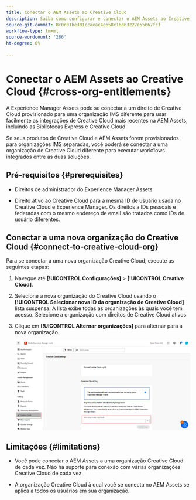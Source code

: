 ```yaml
---
title: Conectar o AEM Assets ao Creative Cloud
description: Saiba como configurar e conectar o AEM Assets ao Creative Cloud. Conecte-se a um direito de Creative Cloud que é provisionado para uma organização IMS diferente para usar facilmente as integrações de Creative Cloud mais recentes no AEM Assets, incluindo Bibliotecas Expressas e Creative Cloud.
source-git-commit: 8c0c01be301ccaeac4e658c16d63227e55b67fcf
workflow-type: tm+mt
source-wordcount: '286'
ht-degree: 0%

---
```


# Conectar o AEM Assets ao Creative Cloud  {#cross-org-entitlements}

A Experience Manager Assets pode se conectar a um direito de Creative Cloud provisionado para uma organização IMS diferente para usar facilmente as integrações de Creative Cloud mais recentes na AEM Assets, incluindo as Bibliotecas Express e Creative Cloud.

Se seus produtos de Creative Cloud e AEM Assets forem provisionados para organizações IMS separadas, você poderá se conectar a uma organização de Creative Cloud diferente para executar workflows integrados entre as duas soluções.

## Pré-requisitos {#prerequisites}

* Direitos de administrador do Experience Manager Assets

* Direito ativo ao Creative Cloud para a mesma ID de usuário usada no Creative Cloud e Experience Manager. Os direitos a IDs pessoais e federadas com o mesmo endereço de email são tratados como IDs de usuário diferentes.

## Conectar a uma nova organização do Creative Cloud {#connect-to-creative-cloud-org}

Para se conectar a uma nova organização Creative Cloud, execute as seguintes etapas:

1. Navegue até **[!UICONTROL Configurações]** > **[!UICONTROL Creative Cloud]**.

1. Selecione a nova organização do Creative Cloud usando o **[!UICONTROL Selecionar nova ID da organização de Creative Cloud]** lista suspensa. A lista exibe todas as organizações às quais você tem acesso. Selecione a organização com direitos de Creative Cloud ativos.

1. Clique em **[!UICONTROL Alternar organizações]** para alternar para a nova organização.

   ![Direitos de Organização Cruzada](assets/cross-org-entitlements.png)

## Limitações {#limitations}

* Você pode conectar o AEM Assets a uma organização Creative Cloud de cada vez. Não há suporte para conexão com várias organizações Creative Cloud de cada vez.

* A organização Creative Cloud à qual você se conecta no AEM Assets se aplica a todos os usuários em sua organização.

